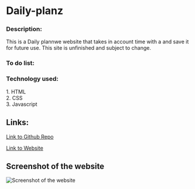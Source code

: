 # Daily-planz

### Description:
This is a Daily plannwe website that takes in account time with a and save it for future use. This site is unfinished and subject to change.

### To do list:


### Technology used:
1\. HTML  
2\. CSS     
3\. Javascript

## Links:

[Link to Github Repo](https://github.com/Lekashi/Daily-planz "Link to Github Repo")

[Link to Website](https://lekashi.github.io/Daily-planz/ "Link to Website")

## Screenshot of the website

![Screenshot of the website](./assets/imgs/Screenshot.png)